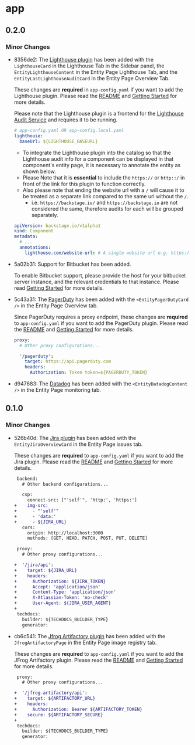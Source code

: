 # app

## 0.2.0

### Minor Changes

- 8356de2: The [Lighthouse plugin](https://github.com/backstage/backstage/tree/master/plugins/lighthouse) has been added with the `LighthouseCard` in the Lighthouse Tab in the Sidebar panel, the `EntityLighthouseContent` in the Entity Page Lighthouse Tab, and the `EntityLastLighthouseAuditCard` in the Entity Page Overview Tab.

  These changes are **required** in `app-config.yaml` if you want to add the Lighthouse plugin. Please read the [README](https://github.com/janus-idp/backstage-showcase/blob/main/README.md) and [Getting Started](https://github.com/janus-idp/backstage-showcase/blob/main/showcase-docs/getting-started.md) for more details.

  Please note that the Lighthouse plugin is a frontend for the [Lighthouse Audit Service](https://github.com/spotify/lighthouse-audit-service/tree/master) and requires it to be running.

  ```yaml
  # app-config.yaml OR app-config.local.yaml
  lighthouse:
    baseUrl: ${LIGHTHOUSE_BASEURL}
  ```

  - To integrate the Lighthouse plugin into the catalog so that the Lighthouse audit info for a component can be displayed in that component's entity page, it is necessary to annotate the entity as shown below.
  - Please Note that it is **essential** to include the `https://` or `http::/` in front of the link for this plugin to function correctly.
  - Also please note that ending the website url with a `/` will cause it to be treated as a separate link compared to the same url without the `/`.
    - i.e. `https://backstage.io/` and `https://backstage.io` are not considered the same, therefore audits for each will be grouped separately.

  ```yaml
  apiVersion: backstage.io/v1alpha1
  kind: Component
  metadata:
    # ...
    annotations:
      lighthouse.com/website-url: # A single website url e.g. https://backstage.io/
  ```

- 5a02b31: Support for Bitbucket has been added.

  To enable Bitbucket support, please provide the host for your bitbucket server instance, and the relevant credentials to that instance. Please read [Getting Started](../showcase-docs/getting-started.md#running-locally-with-the-optional-plugins) for more details.

- 5c43a31: The [PagerDuty](https://github.com/backstage/backstage/tree/master/plugins/pagerduty) has been added with the `<EntityPagerDutyCard />` in the Entity Page Overview tab.

  Since PagerDuty requires a proxy endpoint, these changes are **required** to `app-config.yaml` if you want to add the PagerDuty plugin. Please read the [README](../README.md) and [Getting Started](../showcase-docs/getting-started.md) for more details.

  ```yaml
  proxy:
    # Other proxy configurations...

    '/pagerduty':
      target: https://api.pagerduty.com
      headers:
        Authorization: Token token=${PAGERDUTY_TOKEN}
  ```

- d947683: The [Datadog](https://github.com/RoadieHQ/roadie-backstage-plugins/tree/main/plugins/frontend/backstage-plugin-datadog) has been added with the `<EntityDatadogContent />` in the Entity Page monitoring tab.

## 0.1.0

### Minor Changes

- 526b40d: The [Jira plugin](https://github.com/RoadieHQ/roadie-backstage-plugins/tree/main/plugins/frontend/backstage-plugin-jira) has been added with the `EntityJiraOverviewCard` in the Entity Page issues tab.

  These changes are **required** to `app-config.yaml` if you want to add the Jira plugin. Please read the [README](https://github.com/janus-idp/backstage-showcase/blob/main/README.md) and [Getting Started](https://github.com/janus-idp/backstage-showcase/blob/main/showcase-docs/getting-started.md) for more details.

  ```diff
   backend:
     # Other backend configurations...

     csp:
       connect-src: ["'self'", 'http:', 'https:']
  +    img-src:
  +      - "'self'"
  +      - 'data:'
  +      - ${JIRA_URL}
     cors:
       origin: http://localhost:3000
       methods: [GET, HEAD, PATCH, POST, PUT, DELETE]
  ```

  ```diff
   proxy:
     # Other proxy configurations...

  +  '/jira/api':
  +    target: ${JIRA_URL}
  +    headers:
  +      Authorization: ${JIRA_TOKEN}
  +      Accept: 'application/json'
  +      Content-Type: 'application/json'
  +      X-Atlassian-Token: 'no-check'
  +      User-Agent: ${JIRA_USER_AGENT}
  +
   techdocs:
     builder: ${TECHDOCS_BUILDER_TYPE}
     generator:
  ```

- cb6c541: The [Jfrog Artifactory plugin](https://github.com/janus-idp/backstage-plugins/tree/main/plugins/jfrog-artifactory) has been added with the `JfrogArtifactoryPage` in the Entity Page image registry tab.

  These changes are **required** to `app-config.yaml` if you want to add the JFrog Artifactory plugin. Please read the [README](https://github.com/janus-idp/backstage-showcase/blob/main/README.md) and [Getting Started](https://github.com/janus-idp/backstage-showcase/blob/main/showcase-docs/getting-started.md) for more details.

  ```diff
   proxy:
     # Other proxy configurations...

  +  '/jfrog-artifactory/api':
  +    target: ${ARTIFACTORY_URL}
  +    headers:
  +      Authorization: Bearer ${ARTIFACTORY_TOKEN}
  +    secure: ${ARTIFACTORY_SECURE}
  +
   techdocs:
     builder: ${TECHDOCS_BUILDER_TYPE}
     generator:
  ```

